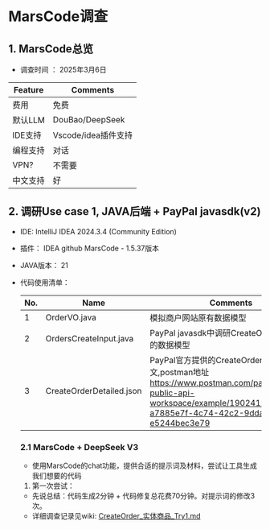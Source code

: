 # MarsCode调查

## 1. MarsCode总览

* 调查时间 ： 2025年3月6日

 | Feature  | Comments |
 | -------- | -------- |
 | 费用     | 免费 |
 | 默认LLM  | DouBao/DeepSeek |
 | IDE支持  | Vscode/idea插件支持 |
 | 编程支持  | 对话      |
 | VPN?     | 不需要     |
 | 中文支持  | 好        |  

## 2. 调研Use case 1, JAVA后端 + PayPal javasdk(v2)

* IDE: IntelliJ IDEA 2024.3.4 (Community Edition)
* 插件： IDEA github MarsCode - 1.5.37版本
* JAVA版本： 21
* 代码使用清单：

  | No.  | Name     | Comments |
  | ---- | -------- | -------- |
  | 1    | OrderVO.java | 模拟商户网站原有数据模型 |
  | 2    | OrdersCreateInput.java | PayPal javasdk中调研CreateOrder接口使用的数据模型 |
  | 3    | CreateOrderDetailed.json | PayPal官方提供的CreateOrder示例报文,postman地址<https://www.postman.com/paypal/paypal-public-api-workspace/example/19024122-a7885e7f-4c74-42c2-9dda-e5244bec3e79> |

  ### 2.1 MarsCode + DeepSeek V3

  * 使用MarsCode的chat功能，提供合适的提示词及材料，尝试让工具生成我们想要的代码
  1. 第一次尝试：
  * 先说总结：代码生成2分钟 + 代码修复总花费70分钟。对提示词的修改3次。
  * 详细调查记录见wiki:   [CreateOrder_实体商品_Try1.md](./CreateOrder_实体商品_Try1.md)
  